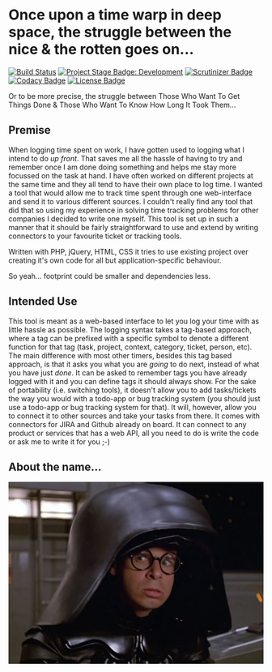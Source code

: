 # Once upon a time warp in deep space, the struggle between the nice & the rotten goes on...

[![Build Status][build_status_img]][build_status]
[![Project Stage Badge: Development]][Project Stage Page]
[![Scrutinizer Badge]][Code Quality Page]
[![Codacy Badge]][Codacy Page]
[![License Badge]][GPL3+]


Or to be more precise, the struggle between Those Who Want To Get Things Done & Those Who Want To Know How Long It Took Them...

## Premise
When logging time spent on work, I have gotten used to logging what I intend to do _up front_. That saves me all the hassle of having to try and remember once I am done doing something and helps me stay more focussed on the task at hand.
I have often worked on different projects at the same time and they all tend to have their own place to log time. I wanted a tool that would allow me to track time spent through one web-interface and send it to various different sources. 
I couldn't really find any tool that did that so using my experience in solving time tracking problems for other companies I decided to write one myself.
This tool is set up in such a manner that it should be fairly straightforward to use and extend by writing connectors to your favourite ticket or tracking tools.

Written with PHP, jQuery, HTML, CSS it tries to use existing project over creating it's own code for all but application-specific behaviour.

So yeah... footprint could be smaller and dependencies less.

## Intended Use
This tool is meant as a web-based interface to let you log your time with as little hassle as possible. The logging syntax takes a tag-based approach, where a tag can be prefixed with a specific symbol to denote a different function for that tag (task, project, context, category, ticket, person, etc). The main difference with most other timers, besides this tag based approach, is that it asks you what you are _going_ to do next, instead of what you have just _done_. It can be asked to remember tags you have already logged with it and you can define tags it should always show.
For the sake of portability (i.e. switching tools), it doesn't allow you to add tasks/tickets the way you would with a todo-app or bug tracking system (you should just use a todo-app or bug tracking system for that). It will, however, allow you to connect it to other sources and take your tasks from there. It comes with connectors for JIRA and Github already on board. It can connect to any product or services that has a web API, all you need to do is write the code or ask me to write it for you ;-)

## About the name...
![Dark Helmet][dark_helmet_img]

[dark_helmet_img]: https://github.com/potherca/Dark-Helmet/raw/master/dark_helmet.jpg  "I am your father's brother's nephew's cousin's former roommate!"
[build_status]: http://travis-ci.org/potherca/Dark-Helmet "Current Build Status"
[build_status_img]: https://travis-ci.org/potherca/Dark-Helmet.png?branch=master "Current Build Status"



[Project Stage Page]: http://bl.ocks.org/potherca/raw/a2ae67caa3863a299ba0/
[Releases Page]: /releases/
[Codacy Page]: https://www.codacy.com/public/potherca/Dark-Helmet.git
[GPL3+]: LICENSE
[Code Quality Page]: https://scrutinizer-ci.com/g/potherca/Dark-Helmet/

[Codacy Badge]: https://www.codacy.com/project/badge/ceaf9c9d7f0449fdb3df0c4753c48906
[License Badge]: https://img.shields.io/badge/License-GPL3%2B-lightgray.svg
[Project Stage Badge: Development]: http://img.shields.io/badge/Project%20Stage-Development-yellowgreen.svg
[Scrutinizer Badge]: http://img.shields.io/scrutinizer/g/potherca/Dark-Helmet.svg
